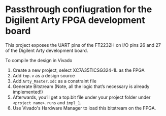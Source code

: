 # Passthrough confiugration for the Digilent Arty FPGA development board

This project exposes the UART pins of the FT2232H on I/O pins 26 and 27 of the Digilent Arty development board.

To compile the design in Vivado

1. Create a new project, select XC7A35TICSG324-1L as the FPGA
2. Add `top.v` as a design source
3. Add `Arty_Master.xdc` as a constraint file
4. Generate Bitstream (Note, all the logic that’s necessary is already implemented!)
5. Afterwards, you’ll get a top.bit file under your project folder under `<project name>.runs` and `impl_1`.
6. Use Vivado's Hardware Manager to load this bitstream on the FPGA.
